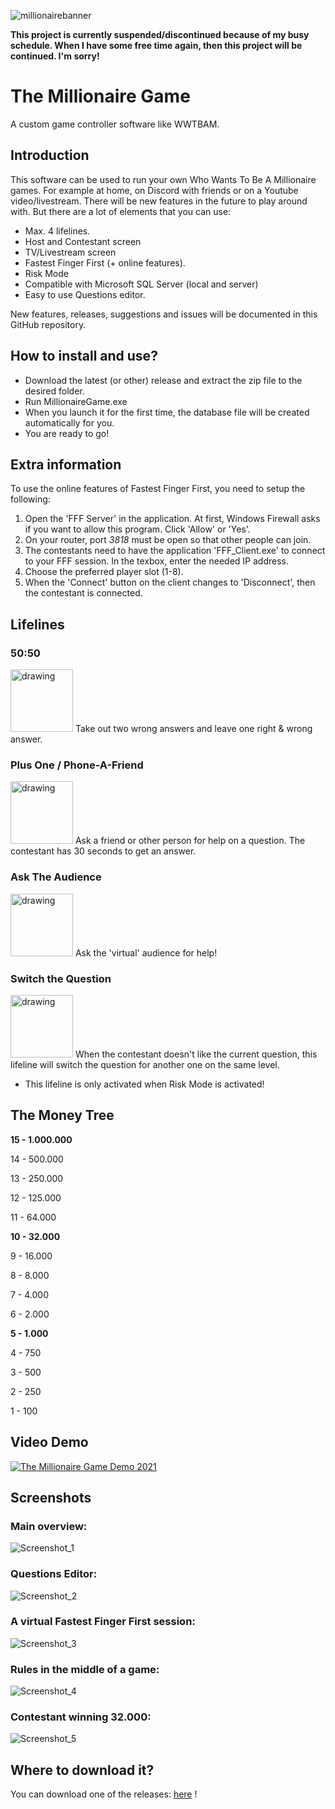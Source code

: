 ![millionairebanner](https://user-images.githubusercontent.com/43847273/134223706-0bd26069-d8a0-475b-a918-f151a401b819.png)

**This project is currently suspended/discontinued because of my busy schedule. When I have some free time again, then this project will be continued. I'm sorry!**

# The Millionaire Game
A custom game controller software like WWTBAM.

## Introduction
This software can be used to run your own Who Wants To Be A Millionaire games. For example at home, on Discord with friends or on a Youtube video/livestream.
There will be new features in the future to play around with. But there are a lot of elements that you can use:
- Max. 4 lifelines.
- Host and Contestant screen
- TV/Livestream screen
- Fastest Finger First (+ online features).
- Risk Mode
- Compatible with Microsoft SQL Server (local and server)
- Easy to use Questions editor.

New features, releases, suggestions and issues will be documented in this GitHub repository.

## How to install and use?
- Download the latest (or other) release and extract the zip file to the desired folder.
- Run MillionaireGame.exe
- When you launch it for the first time, the database file will be created automatically for you.
- You are ready to go!

## Extra information
To use the online features of Fastest Finger First, you need to setup the following:
1. Open the 'FFF Server' in the application. At first, Windows Firewall asks if you want to allow this program. Click 'Allow' or 'Yes'.
2. On your router, port *3818* must be open so that other people can join.
3. The contestants need to have the application 'FFF_Client.exe' to connect to your FFF session. In the texbox, enter the needed IP address.
4. Choose the preferred player slot (1-8).
5. When the 'Connect' button on the client changes to 'Disconnect', then the contestant is connected.

## Lifelines

### 50:50
<img src="https://user-images.githubusercontent.com/43847273/134224389-8e6c555d-d539-421f-b2fe-2af17bab13c5.png" alt="drawing" width="100"/>
Take out two wrong answers and leave one right & wrong answer.

### Plus One / Phone-A-Friend
<img src="https://user-images.githubusercontent.com/43847273/134224961-a43b1462-3f2b-4575-ac0d-6583f62b37bb.png" alt="drawing" width="100"/>
Ask a friend or other person for help on a question. The contestant has 30 seconds to get an answer.

### Ask The Audience
<img src="https://user-images.githubusercontent.com/43847273/134224974-d00f79a1-d538-47be-87fe-27ef6cc720e6.png" alt="drawing" width="100"/>
Ask the 'virtual' audience for help!

### Switch the Question
<img src="https://user-images.githubusercontent.com/43847273/134225023-037b27e8-6346-4354-aab7-8e49b6aec46c.png" alt="drawing" width="100"/>
When the contestant doesn't like the current question, this lifeline will switch the question for another one on the same level.

- This lifeline is only activated when Risk Mode is activated!

## The Money Tree

**15 - 1.000.000**

14 - 500.000

13 - 250.000

12 - 125.000

11 - 64.000

**10 - 32.000**

9 - 16.000

8 - 8.000

7 - 4.000

6 - 2.000

**5 - 1.000**

4 - 750

3 - 500

2 - 250

1 - 100

## Video Demo

[![The Millionaire Game Demo 2021](https://img.youtube.com/vi/hXtrJ1ECPtc/0.jpg)](https://youtu.be/hXtrJ1ECPtc)

## Screenshots
### Main overview:
![Screenshot_1](https://user-images.githubusercontent.com/43847273/134223822-951c5603-050c-4ac0-b000-b3dbf171fa77.png)
### Questions Editor:
![Screenshot_2](https://user-images.githubusercontent.com/43847273/134223880-4fc9cb37-6084-4744-a260-1d227abfecdf.png)
### A virtual Fastest Finger First session:
![Screenshot_3](https://user-images.githubusercontent.com/43847273/134223890-5ec9aff8-88d1-4bbb-afa4-15bbcdd32c25.png)
### Rules in the middle of a game:
![Screenshot_4](https://user-images.githubusercontent.com/43847273/134223902-15be2d30-4a35-4ec6-932a-36aa8f8b51fe.png)
### Contestant winning 32.000:
![Screenshot_5](https://user-images.githubusercontent.com/43847273/134223910-30d1e2ab-83e9-456f-98f1-a01d477be1b2.png)

## Where to download it?
You can download one of the releases: 
[here](https://github.com/Maerciez/TheMillionaireGame/releases)
!
